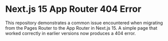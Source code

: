 # Next.js 15 App Router 404 Error

This repository demonstrates a common issue encountered when migrating from the Pages Router to the App Router in Next.js 15.  A simple page that worked correctly in earlier versions now produces a 404 error.